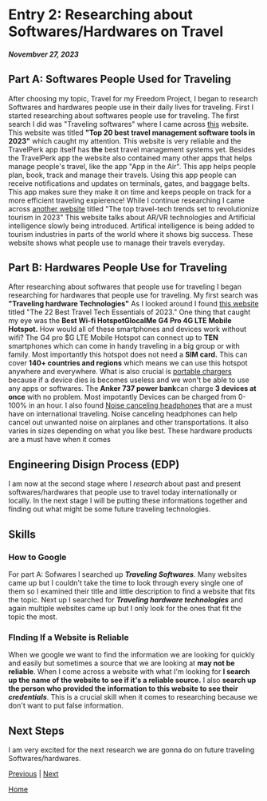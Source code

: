 # Entry 2: Researching about Softwares/Hardwares on Travel
##### Novembver 27, 2023
## Part A: Softwares People Used for Traveling
After choosing my topic, Travel for my Freedom Project, I began to research Softwares and hardwares people use in their daily lives for traveling. First I started researching about softwares people use for traveling. The first search I did was "Traveling softwares" where I came across [this](https://www.travelperk.com/blog/travel-management-software/) website. This website was titled **"Top 20 best travel management software tools in 2023"** which caught my attention. This website is very reliable and the TravelPerk app itself has **the** best travel management systems yet. Besides the TravelPerk app the website also contained many other apps that helps manage people's travel, like the app "App in the Air". This app helps people plan, book, track and manage their travels. Using this app people can receive notifications and updates on terminals, gates, and baggage belts. This app makes sure they make it on time and keeps people on track for a more efficient traveling expierence! While I continue researching I came across [another website](https://www.calcalistech.com/ctechnews/article/ska3xxjs2) titled "The top travel-tech trends set to revolutionize tourism in 2023" This website talks about AR/VR technologies and Artificial intelligence slowly being introduced. Artifical intelligence is being added to tourism industries in parts of the world where it shows big success. These website shows what people use to manage their travels everyday.
## Part B: Hardwares People Use for Traveling
After researching about softwares that people use for traveling I began researching for hardwares that people use for traveling. My first search was **"Traveling hardware Technologies"** As I looked around I found [this website](https://www.travelandleisure.com/travel-tips/cool-gadgets/essential-travel-tech-gear) titled "The 22 Best Travel Tech Essentials of 2023." One thing that caught my eye was the  **Best Wi-fi HotspotGlocalMe G4 Pro 4G LTE Mobile Hotspot.** How would all of these smartphones and devices work without wifi? The G4 pro $G LTE Mobile Hotspot can connect up to **TEN** smartphones which can come in handy traveling in a big group or with family. Most importantly this hotspot does not need a **SIM card.** This can cover **140+ countries and regions** which means we can use this hotspot anywhere and everywhere. What is also crucial is [portable chargers](https://www.wired.com/gallery/best-portable-chargers-power-banks/) because if a device dies is becomes useless and we won't be able to use any apps or softwares. The **Anker 737 power bank**can charge **3 devices at once** with no problem. Most impotantly Devices can be charged from 0-100% in an hour. I also found [Noise canceling headphones](https://encrypted-tbn2.gstatic.com/shopping?q=tbn:ANd9GcS3MEEa8aa9Sy7q_5lfRX-09tbFyQpgEfLiVrP7VM_QZzcNCzjRiujkd-561pDopRLHd3lonzlOdXAckUKH6WAmIbrjdGw-4E0BHARuWzKap9WuWA4UdWFl4g) that are a must have on international traveling. Noise canceling headphones can help cancel out unwanted noise on airplanes and other transportations. It also varies in sizes depending on what you like best. These hardware products are a must have when it comes 









## Engineering Disign Process (EDP)
I am now at the second stage where I _research_ about past and present softwares/hardwares that people use to travel today internationally or locally. In the next stage I will be putting these informations together and finding out what might be some future traveling technologies.

## Skills 
### How to Google
For part A: Sofwares I searched up **_Traveling Softwares_**. Many websites came up but I couldn't take the time to look through every single one of them so I examined their title and little description to find a website that fits the topic. Next up I searched for **_Traveling hardware technologies_** and again multiple websites came up but I only look for the ones that fit the topic the most. 
### FInding If a Website is Reliable
When we google we want to find the information we are looking for quickly and easily but sometimes a source that we are looking at **may not be reliable**. When I come across a website with what I'm looking for **I search up the name of the website to see if it's a reliable source.** I also **search up the person who provided the information to this website to see their _credentials_**. This is a crucial skill when it comes to researching because we don't want to put false information.
## Next Steps
I am very excited for the next research we are gonna do on future traveling Softwares/hardwares.


[Previous](entry01.md) | [Next](entry03.md)

[Home](../README.md)